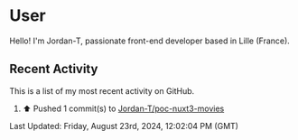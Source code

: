 # User

Hello! I'm Jordan-T, passionate front-end developer based in Lille (France).

## Recent Activity

This is a list of my most recent activity on GitHub.

<!--RECENT_ACTIVITY:start-->
1. ⬆️ Pushed 1 commit(s) to [Jordan-T/poc-nuxt3-movies](https://github.com/Jordan-T/poc-nuxt3-movies)<br>
<!--RECENT_ACTIVITY:end-->

<!--RECENT_ACTIVITY:last_update-->
Last Updated: Friday, August 23rd, 2024, 12:02:04 PM (GMT)
<!--RECENT_ACTIVITY:last_update_end-->
